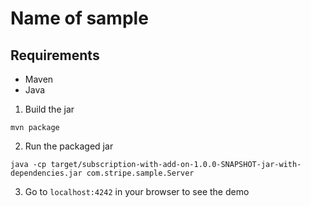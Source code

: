 # Name of sample

## Requirements
* Maven
* Java

1. Build the jar
```
mvn package
```

2. Run the packaged jar
```
java -cp target/subscription-with-add-on-1.0.0-SNAPSHOT-jar-with-dependencies.jar com.stripe.sample.Server
```

3. Go to `localhost:4242` in your browser to see the demo
